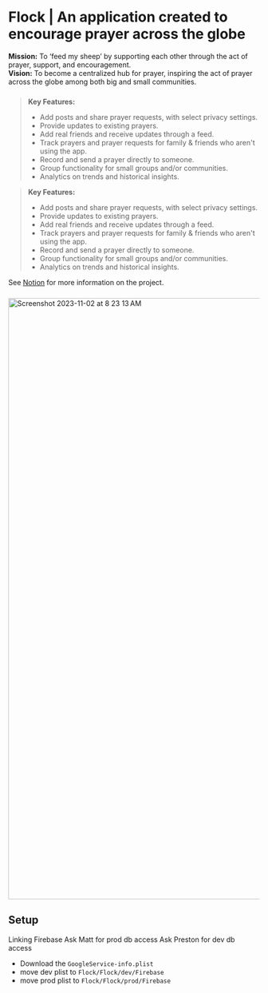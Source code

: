 # Flock | An application created to encourage prayer across the globe

**Mission:** To ‘feed my sheep’ by supporting each other through the act of prayer, support, and encouragement. <br>
**Vision:** To become a centralized hub for prayer, inspiring the act of prayer across the globe among both big and small communities.

###
>**Key Features:**
>- Add posts and share prayer requests, with select privacy settings.
>- Provide updates to existing prayers.
>- Add real friends and receive updates through a feed.
>- Track prayers and prayer requests for family & friends who aren't using the app.
>- Record and send a prayer directly to someone.
>- Group functionality for small groups and/or communities.
>- Analytics on trends and historical insights.

> **Key Features:**
>
> - Add posts and share prayer requests, with select privacy settings.
> - Provide updates to existing prayers.
> - Add real friends and receive updates through a feed.
> - Track prayers and prayer requests for family & friends who aren't using the app.
> - Record and send a prayer directly to someone.
> - Group functionality for small groups and/or communities.
> - Analytics on trends and historical insights.

See [Notion](https://www.notion.so/7a20c472b3bc4b50b79d57fdfdf22f73?v=8703808a97b34242a8b2a00cb1456be9&pvs=4) for more information on the project.

###

<img width="1204" alt="Screenshot 2023-11-02 at 8 23 13 AM" src="https://github.com/lammylol/Prayer-Calendar/assets/44993071/669810be-6829-4dfd-b5fd-41297521480b">

## Setup

Linking Firebase
Ask Matt for prod db access
Ask Preston for dev db access

- Download the `GoogleService-info.plist`
- move dev plist to `Flock/Flock/dev/Firebase`
- move prod plist to `Flock/Flock/prod/Firebase`
